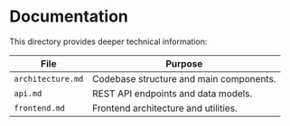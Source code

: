 # Documentation

This directory provides deeper technical information:

| File | Purpose |
| ---- | ------- |
| `architecture.md` | Codebase structure and main components. |
| `api.md` | REST API endpoints and data models. |
| `frontend.md` | Frontend architecture and utilities. |
